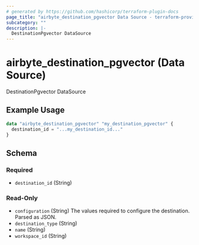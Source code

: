 ```yaml
---
# generated by https://github.com/hashicorp/terraform-plugin-docs
page_title: "airbyte_destination_pgvector Data Source - terraform-provider-airbyte"
subcategory: ""
description: |-
  DestinationPgvector DataSource
---
```


# airbyte_destination_pgvector (Data Source)

DestinationPgvector DataSource

## Example Usage

```terraform
data "airbyte_destination_pgvector" "my_destination_pgvector" {
  destination_id = "...my_destination_id..."
}
```

<!-- schema generated by tfplugindocs -->
## Schema

### Required

- `destination_id` (String)

### Read-Only

- `configuration` (String) The values required to configure the destination. Parsed as JSON.
- `destination_type` (String)
- `name` (String)
- `workspace_id` (String)



